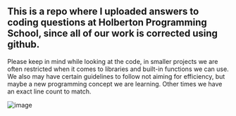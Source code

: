 ## **This is a repo where I uploaded answers to coding questions at Holberton Programming School, since all of our work is corrected using github.**

Please keep in mind while looking at the code, in smaller projects we are often restricted when it comes to libraries and built-in functions we can use. We also may have certain guidelines to follow not aiming for efficiency, but maybe a new programming concept we are learning. Other times we have an exact line count to match.

![image](https://user-images.githubusercontent.com/77739870/126568519-90075b3f-c00c-41cb-b06b-f8ae3837c02e.png)
